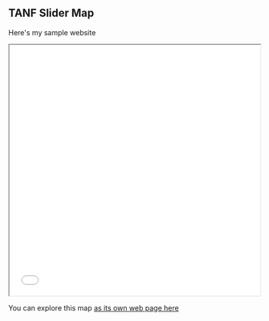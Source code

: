 ## TANF Slider Map

Here's my sample website

<iframe src="tanf.html" height="500" width="500"></iframe>

You can explore this map [as its own web page here](index.html)
